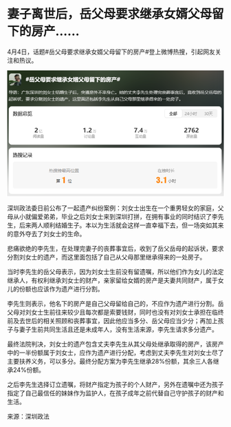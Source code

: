 # 妻子离世后，岳父母要求继承女婿父母留下的房产……

4月4日，话题#岳父母要求继承女婿父母留下的房产#登上微博热搜，引起网友关注和热议。

![0f9142489a3768cce4de1404a4cdaf7c.jpg](https://raw.githubusercontent.com/qqhsx/qqnews_image/main/2024/04/04/妻子离世后，岳父母要求继承女婿父母留下的房产……/0f9142489a3768cce4de1404a4cdaf7c.jpg)

深圳政法委日前公布了一起遗产纠纷案例：刘女士出生在一个重男轻女的家庭，父母从小就偏爱弟弟，毕业之后刘女士来到深圳打拼，在拥有事业的同时结识了李先生，后来两人顺利结婚生子。本以为生活就会这样一直幸福下去，但一场突如其来的意外夺去了刘女士的生命。

悲痛欲绝的李先生，在处理完妻子的丧葬事宜后，收到了岳父岳母的起诉状，要求分割刘女士的遗产，而这里面包括了自己从父母那里继承得来的一处房子。

当时李先生的岳父母表示，因为刘女士生前没有留遗嘱，所以他们作为女儿的法定继承人，有权利继承刘女士的财产，亲家留给女婿的房产是夫妻共同财产，属于女儿的份额也应该作为遗产进行分割。

李先生则表示，他名下的房产是自己父母留给自己的，不应作为遗产进行分割。岳父母对刘女士生前往来较少且每次都是索要钱财，同时也没有对刘女士承担在临终前及去世后的相关照顾和丧葬事宜，因此他应当多分、岳父母应当少分；再加上孩子与妻子生前共同生活且还是未成年人，没有生活来源，李先生请求多分遗产。

最终法院判决，刘女士的遗产包含丈夫李先生从其父母处继承取得的房产，该房产中的一半份额属于刘女士，应作为遗产进行分配，考虑到丈夫李先生对刘女士尽了主要扶养义务，可以多分。最终分配方案为李先生继承28%份额，其余三人各继承24%份额。

之后李先生选择订立遗嘱，将财产指定为孩子的个人财产，另外在遗嘱中还为孩子指定了自己最信任的妹妹作为监护人，在孩子成年之前代替自己守护孩子的财产和生活。

来源：深圳政法

